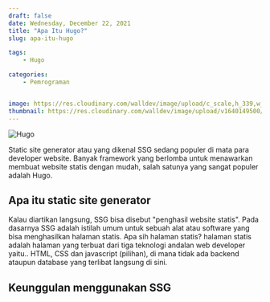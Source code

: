 ```yaml
---
draft: false
date: Wednesday, December 22, 2021
title: "Apa Itu Hugo?"
slug: apa-itu-hugo

tags:
    - Hugo

categories:
    - Pemrograman


image: https://res.cloudinary.com/walldev/image/upload/c_scale,h_339,w_509/hugo-logo_beyk0d.png
thumbnail: https://res.cloudinary.com/walldev/image/upload/v1640149500/hugo-logo_beyk0d.png
---
```


![Hugo](https://res.cloudinary.com/walldev/image/upload/v1640149500/hugo-logo_beyk0d.png)

Static site generator atau yang dikenal SSG sedang populer di mata para developer website. Banyak framework yang berlomba untuk menawarkan membuat website statis dengan mudah, salah satunya yang sangat populer adalah Hugo.

## Apa itu static site generator

Kalau diartikan langsung, SSG bisa disebut "penghasil website statis". Pada dasarnya SSG adalah istilah umum untuk sebuah alat atau software yang bisa menghasilkan halaman statis.
Apa sih halaman statis? halaman statis adalah halaman yang terbuat dari tiga teknologi andalan web developer yaitu.. HTML, CSS dan javascript (pilihan), di mana tidak ada backend ataupun database yang terlibat langsung di sini.

## Keunggulan menggunakan SSG